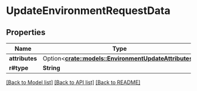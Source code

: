 # UpdateEnvironmentRequestData

## Properties

Name | Type | Description | Notes
------------ | ------------- | ------------- | -------------
**attributes** | Option<[**crate::models::EnvironmentUpdateAttributes**](EnvironmentUpdateAttributes.md)> |  | [optional]
**r#type** | **String** |  | 

[[Back to Model list]](../README.md#documentation-for-models) [[Back to API list]](../README.md#documentation-for-api-endpoints) [[Back to README]](../README.md)


